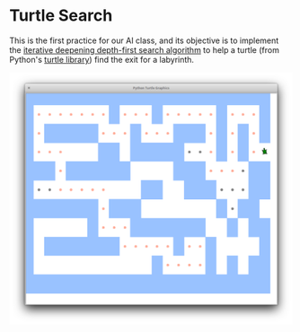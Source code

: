 # Turtle Search
This is the first practice for our AI class, and its objective is to implement the [iterative deepening depth-first search algorithm](https://en.wikipedia.org/wiki/Iterative_deepening_depth-first_search)
to help a turtle (from Python's [turtle library](https://docs.python.org/2/library/turtle.html)) find the exit for a labyrinth.

![Screenshot](https://github.com/AI-DreamTeam/P1-turtle-search/blob/master/Screenshot.png?raw=true)
